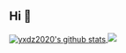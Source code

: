 ## Hi 👋

<a href="https://github.com/yxdz2020">
  <img align="center" src="https://github-readme-stats.vercel.app/api?username=yxdz2020&show_icons=true&include_all_commits=true&count_private=true&hide_border=true&show=prs_merged_percentage" alt="yxdz2020's github stats"/>
</a>

<a href="https://github.com/yxdz2020?tab=repositories">
  <img  src="https://github-readme-stats.vercel.app/api/top-langs/?username=yxdz2020&layout=compact" />
</a>
